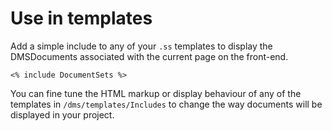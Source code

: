 # Use in templates

Add a simple include to any of your `.ss` templates to display the DMSDocuments associated with
the current page on the front-end.

```
<% include DocumentSets %>
```

You can fine tune the HTML markup or display behaviour of any of the templates in `/dms/templates/Includes` to change
the way documents will be displayed in your project.
